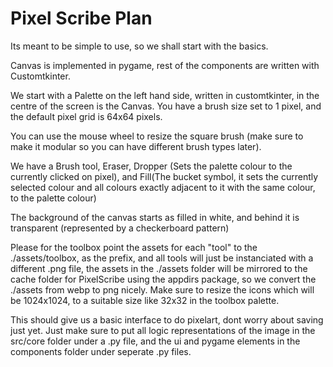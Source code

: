 # Pixel Scribe Plan
Its meant to be simple to use, so we shall start with the basics.

Canvas is implemented in pygame, rest of the components are written with Customtkinter.

We start with a Palette on the left hand side, written in customtkinter, in the centre of the screen is the Canvas.
You have a brush size set to 1 pixel, and the default pixel grid is 64x64 pixels.

You can use the mouse wheel to resize the square brush (make sure to make it modular so you can have different brush types later).

We have a Brush tool, Eraser, Dropper (Sets the palette colour to the currently clicked on pixel), and Fill(The bucket symbol, it sets the currently selected colour and all colours exactly adjacent to it with the same colour, to the palette colour)

The background of the canvas starts as filled in white, and behind it is transparent (represented by a checkerboard pattern)

Please for the toolbox point the assets for each "tool" to the ./assets/toolbox, as the prefix, and all tools will just be instanciated with a different .png file, the assets in the ./assets folder will be mirrored to the cache folder for PixelScribe using the appdirs package, so we convert the ./assets from webp to png nicely. Make sure to resize the icons which will be 1024x1024, to a suitable size like 32x32 in the toolbox palette.

This should give us a basic interface to do pixelart, dont worry about saving just yet. Just make sure to put all logic representations of the image in the src/core folder under a .py file, and the ui and pygame elements in the components folder under seperate .py files.
